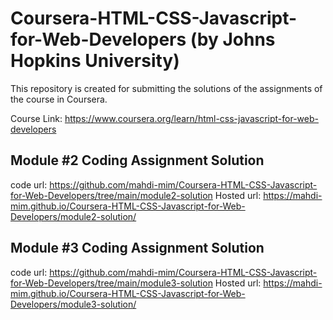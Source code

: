 # Coursera-HTML-CSS-Javascript-for-Web-Developers (by Johns Hopkins University)
This repository is created for submitting the solutions of the assignments of the course in Coursera.

Course Link: https://www.coursera.org/learn/html-css-javascript-for-web-developers

## Module #2 Coding Assignment Solution
   code url: https://github.com/mahdi-mim/Coursera-HTML-CSS-Javascript-for-Web-Developers/tree/main/module2-solution   Hosted url: https://mahdi-mim.github.io/Coursera-HTML-CSS-Javascript-for-Web-Developers/module2-solution/
## Module #3 Coding Assignment Solution
   code url: https://github.com/mahdi-mim/Coursera-HTML-CSS-Javascript-for-Web-Developers/tree/main/module3-solution   Hosted url: https://mahdi-mim.github.io/Coursera-HTML-CSS-Javascript-for-Web-Developers/module3-solution/
